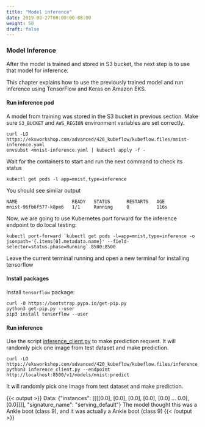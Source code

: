 ```yaml
---
title: "Model inference"
date: 2019-08-27T00:00:00-08:00
weight: 50
draft: false
---
```


### Model Inference

After the model is trained and stored in S3 bucket, the next step is to use that model for inference.

This chapter explains how to use the previously trained model and run inference using TensorFlow and Keras on Amazon EKS.

#### Run inference pod

A model from training was stored in the S3 bucket in previous section. Make sure `S3_BUCKET` and `AWS_REGION` environment variables are set correctly.

```
curl -LO https://eksworkshop.com/advanced/420_kubeflow/kubeflow.files/mnist-inference.yaml
envsubst <mnist-inference.yaml | kubectl apply -f -
```

Wait for the containers to start and run the next command to check its status

```
kubectl get pods -l app=mnist,type=inference
```
You should see similar output
```
NAME                    READY   STATUS      RESTARTS   AGE
mnist-96fb6f577-k8pm6   1/1     Running     0          116s
```

Now, we are going to use Kubernetes port forward for the inference endpoint to do local testing:

```
kubectl port-forward `kubectl get pods -l=app=mnist,type=inference -o jsonpath='{.items[0].metadata.name}' --field-selector=status.phase=Running` 8500:8500
```

Leave the current terminal running and open a new terminal for installing tensorflow

#### Install packages

Install `tensorflow` package:

```
curl -O https://bootstrap.pypa.io/get-pip.py
python3 get-pip.py --user
pip3 install tensorflow --user
```

#### Run inference


Use the script [inference_client.py](/advanced/420_kubeflow/kubeflow.files/inference_client.py) to make prediction request. It will randomly pick one image from test dataset and make prediction.

```
curl -LO https://eksworkshop.com/advanced/420_kubeflow/kubeflow.files/inference_client.py
python3 inference_client.py --endpoint http://localhost:8500/v1/models/mnist:predict
```

It will randomly pick one image from test dataset and make prediction.

{{< output >}}
Data: {"instances": [[[[0.0], [0.0], [0.0], [0.0], [0.0] ... 0.0], [0.0]]]], "signature_name": "serving_default"}
The model thought this was a Ankle boot (class 9), and it was actually a Ankle boot (class 9)
{{< /output >}}
